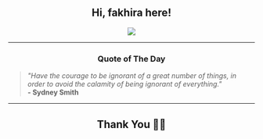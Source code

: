 <h2 align="center"> Hi, fakhira here!</h2>

<p align="center">
<a href="https://github.com/fakhiralkda" alt="github streak"><img src="https://dvst-streak.herokuapp.com/?user=fakhiralkda&theme=tokyonight&fire=DD472C"></a>
</p>

<hr>
<h3 align="center">Quote of The Day</h3>
<p align="center">
<blockquote>
<i>"Have the courage to be ignorant of a great number of things, in order to avoid the calamity of being ignorant of everything."</i>
<br>
<b>- Sydney Smith</b>
</blockquote>
</p>


<hr>
<h2 align="center">Thank You 🙏🏼</h2>
